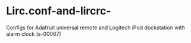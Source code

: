 # Lirc.conf-and-lircrc-
Configs for Adafruit universal remote and Logitech iPod dockstation with alarm clock (s-00067)
